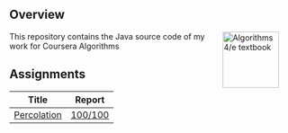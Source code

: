 ## Overview

<IMG SRC="http://algs4.cs.princeton.edu/cover.png"  align=right hspace=25 width=100 alt = "Algorithms 4/e textbook">
This repository contains the Java source code of my work for Coursera Algorithms

## Assignments

| Title | Report |
| ----- | ------ |
[Percolation](./src/percolation) | [100/100](./reports/percolation_output)
